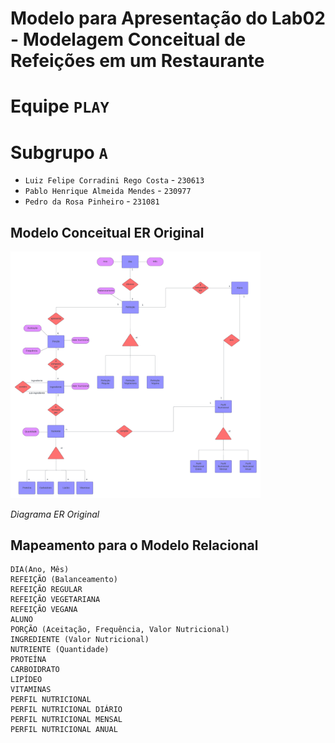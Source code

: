 # Modelo para Apresentação do Lab02 - Modelagem Conceitual de Refeições em um Restaurante


# Equipe `PLAY`

# Subgrupo `A`
* `Luiz Felipe Corradini Rego Costa` - `230613`
* `Pablo Henrique Almeida Mendes` - `230977`
* `Pedro da Rosa Pinheiro` - `231081`

## Modelo Conceitual ER Original

<img src="images/ER_MC536_P4P3R - Page 1.png" width="400px" height="auto">

*Diagrama ER Original*



## Mapeamento para o Modelo Relacional

~~~
DIA(Ano, Mês)
REFEIÇÃO (Balanceamento)
REFEIÇÃO REGULAR 
REFEIÇÃO VEGETARIANA
REFEIÇÃO VEGANA
ALUNO
PORÇÃO (Aceitação, Frequência, Valor Nutricional)
INGREDIENTE (Valor Nutricional)
NUTRIENTE (Quantidade)
PROTEÍNA
CARBOIDRATO
LIPÍDEO
VITAMINAS
PERFIL NUTRICIONAL
PERFIL NUTRICIONAL DIÁRIO
PERFIL NUTRICIONAL MENSAL
PERFIL NUTRICIONAL ANUAL
~~~